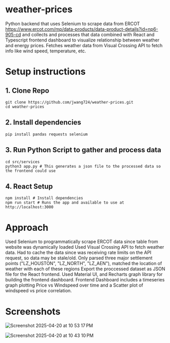 # weather-prices
Python backend that uses Selenium to scrape data from ERCOT https://www.ercot.com/mp/data-products/data-product-details?id=np6-905-cd and collects and processes that data combined with React and Typescript frontend dashboard to visualize relationship between weather and energy prices.
Fetches weather data from Visual Crossing API to fetch info like wind speed, temperature, etc.

# Setup instructions

## 1. Clone Repo
```
git clone https://github.com/jwang724/weather-prices.git
cd weather-prices
```
## 2. Install dependencies
```
pip install pandas requests selenium
```
## 3. Run Python Script to gather and process data
```
cd src/services
python3 app.py # This generates a json file to the processed data so the frontend could use
```
## 4. React Setup
```
npm install # Install dependencies
npm run start # Runs the app and available to use at http://localhost:3000
```

# Approach
Used Selenium to programmatically scrape ERCOT data since table from website was dynamically loaded
Used Visual Crossing API to fetch weather data. Had to cache the data since was receiving rate limits on the API request, so data may be stale/old.
Only parsed three major settlement points ("LZ_HOUSTON", "LZ_NORTH", "LZ_AEN"), matched the location of weather with each of these regions
Export the proccessed dataset as JSON file for the React frontend.
Used Material UI, and Recharts graph library for building the frontend dashboard.
Frontend Dashboard includes a timeseries graph plotting Price vs Windspeed over time and a Scatter plot of windspeed vs price correlation.

# Screenshots
![Screenshot 2025-04-20 at 10 53 17 PM](https://github.com/user-attachments/assets/f196d5b2-106c-4006-b1cc-79ba5072f6f5)

![Screenshot 2025-04-20 at 10 43 10 PM](https://github.com/user-attachments/assets/69ee3e9c-0d3d-4b8c-9810-a19fac8a9362)
